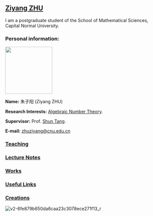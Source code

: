 ## [Ziyang ZHU](https://ziyangzhu.github.io/Home/)
I am a postgraduate student of the School of Mathematical Sciences, Capital Normal University.

### Personal information:

<img src="https://user-images.githubusercontent.com/63255508/141978757-bb21dfe8-88b1-41ed-a5ab-0365d938ab3a.png" width=150px>

**Name:** 朱子阳 (Ziyang ZHU)

**Research Interests:** [Algebraic Number Theory](https://en.jinzhao.wiki/wiki/Algebraic_number_theory).

**Supervisor:** Prof. [Shun Tang](https://tangshun-math.github.io/).

**E-mail:** zhuziyang@cnu.edu.cn

### [Teaching](https://ziyangzhu.github.io/Teaching/)
### [Lecture Notes](https://ziyangzhu.github.io/Notes/)
### [Works](https://ziyangzhu.github.io/Works/)
### [Useful Links](https://ziyangzhu.github.io/Links/)
### [Creations](https://ziyangzhu.github.io/Creations/)


![v2-6fe879b650da6caa23c3078ece271f13_r](https://user-images.githubusercontent.com/63255508/141781106-2080dbc5-9491-4d99-a611-91a57aaafffc.jpg)

